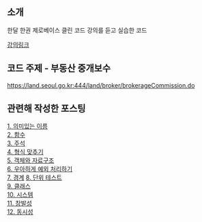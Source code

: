 ## 소개
한달 한권 제로베이스 클린 코드 강의를 듣고 실습한 코드

<a href="https://zero-base.co.kr/category_dev_camp/cleancode_1book" target="_blank">강의링크</a>

## 코드 주제 - 부동산 중개보수
https://land.seoul.go.kr:444/land/broker/brokerageCommission.do

## 관련해 작성한 포스팅
<a href="https://backtony.github.io/java/2021-09-30-clean-1/" target="_blank">1. 의미있는 이름</a>  
<a href="https://backtony.github.io/java/2021-09-30-clean-2/" target="_blank">2. 함수</a>  
<a href="https://backtony.github.io/java/2021-10-01-clean-3/" target="_blank">3. 주석</a>  
<a href="https://backtony.github.io/java/2021-10-01-clean-4/" target="_blank">4. 형식 맞추기</a>  
<a href="https://backtony.github.io/java/2021-10-02-clean-5/" target="_blank">5. 객체와 자료구조</a>  
<a href="https://backtony.github.io/java/2021-10-03-clean-6/" target="_blank">6. 우아하게 예외 처리하기</a>  
<a href="https://backtony.github.io/java/2021-10-04-clean-7/" target="_blank">7. 경계</a>
<a href="https://backtony.github.io/java/2021-10-05-clean-8/" target="_blank">8. 단위 테스트</a>  
<a href="https://backtony.github.io/java/2021-10-06-clean-9/" target="_blank">9. 클래스</a>  
<a href="https://backtony.github.io/java/2021-10-07-clean-10/" target="_blank">10. 시스템</a>  
<a href="https://backtony.github.io/java/2021-10-08-clean-11/" target="_blank">11. 창발성</a>  
<a href="https://backtony.github.io/java/2021-10-09-clean-12/" target="_blank">12. 동시성</a>  


